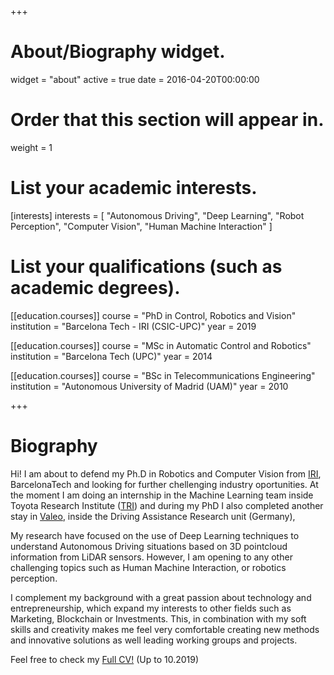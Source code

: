 +++
# About/Biography widget.
widget = "about"
active = true
date = 2016-04-20T00:00:00

# Order that this section will appear in.
weight = 1

# List your academic interests.
[interests]
interests = [
    "Autonomous Driving",
    "Deep Learning",
    "Robot Perception",
    "Computer Vision",
    "Human Machine Interaction"
  ]

# List your qualifications (such as academic degrees).
[[education.courses]]
  course = "PhD in Control, Robotics and Vision"
  institution = "Barcelona Tech - IRI (CSIC-UPC)"
  year = 2019

[[education.courses]]
  course = "MSc in Automatic Control and Robotics"
  institution = "Barcelona Tech (UPC)"
  year = 2014

[[education.courses]]
  course = "BSc in Telecommunications Engineering"
  institution = "Autonomous University of Madrid (UAM)"
  year = 2010
 
+++

# Biography


Hi!
I am about to defend my Ph.D in Robotics and Computer Vision from [IRI](www.iri.upc.edu), BarcelonaTech and looking for further chellenging industry oportunities. At the moment I am doing an internship in the Machine Learning team inside Toyota Research Institute ([TRI](www.tri.global)) and during my PhD I also completed another stay in [Valeo](www.valeo.com), inside the Driving Assistance Research unit (Germany), 

My research have focused on the use of Deep Learning techniques to understand Autonomous Driving situations based on 3D pointcloud information from LiDAR sensors. However, I am opening to any other challenging topics such as Human Machine Interaction, or robotics perception. 

I complement my background with a great passion about technology and entrepreneurship, which expand my interests to other fields such as Marketing, Blockchain or Investments. 
This, in combination with my soft skills and creativity makes me feel very comfortable creating 
new methods and innovative solutions as well leading working groups and projects.

Feel free to check my [Full CV!](https://drive.google.com/open?id=1KAspta5QdBoLxRcC7oP6ClCBjNJUXMgB) (Up to 10.2019)

